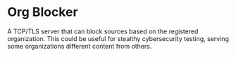 # Org Blocker
A TCP/TLS server that can block sources based on the registered organization. This could be useful for stealthy cybersecurity testing, serving some organizations different content from others.
